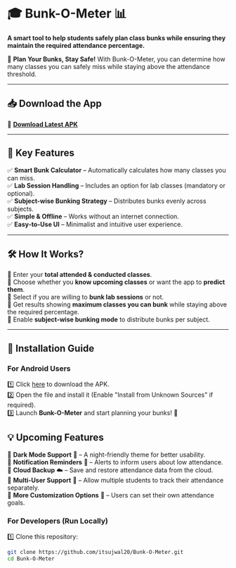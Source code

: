 # 🎓 Bunk-O-Meter 📊
**A smart tool to help students safely plan class bunks while ensuring they maintain the required attendance percentage.**

🚀 **Plan Your Bunks, Stay Safe!** With Bunk-O-Meter, you can determine how many classes you can safely miss while staying above the attendance threshold.

---

## 📥 **Download the App**
📲 **[Download Latest APK](https://github.com/itsujwal20/Bunk-O-Meter/releases/latest)**

---

## 🌟 **Key Features**
✅ **Smart Bunk Calculator** – Automatically calculates how many classes you can miss.  
✅ **Lab Session Handling** – Includes an option for lab classes (mandatory or optional).  
✅ **Subject-wise Bunking Strategy** – Distributes bunks evenly across subjects.  
✅ **Simple & Offline** – Works without an internet connection.  
✅ **Easy-to-Use UI** – Minimalist and intuitive user experience.

---

## 🛠 **How It Works?**
🔹 Enter your **total attended & conducted classes**.  
🔹 Choose whether you **know upcoming classes** or want the app to **predict them**.  
🔹 Select if you are willing to **bunk lab sessions** or not.  
🔹 Get results showing **maximum classes you can bunk** while staying above the required percentage.  
🔹 Enable **subject-wise bunking mode** to distribute bunks per subject.

---

## 🚀 **Installation Guide**
### **For Android Users**
1️⃣ Click [here](https://github.com/itsujwal20/Bunk-O-Meter/releases/latest) to download the APK.  
2️⃣ Open the file and install it (Enable "Install from Unknown Sources" if required).  
3️⃣ Launch **Bunk-O-Meter** and start planning your bunks! 🎉
## 💡 Upcoming Features
🔹 **Dark Mode Support** 🌙 – A night-friendly theme for better usability.  
🔹 **Notification Reminders** 📢 – Alerts to inform users about low attendance.  
🔹 **Cloud Backup** ☁️ – Save and restore attendance data from the cloud.  
🔹 **Multi-User Support** 👥 – Allow multiple students to track their attendance separately.  
🔹 **More Customization Options** 🎨 – Users can set their own attendance goals.

### **For Developers (Run Locally)**
1️⃣ Clone this repository:
   ```sh
   git clone https://github.com/itsujwal20/Bunk-O-Meter.git
   cd Bunk-O-Meter
